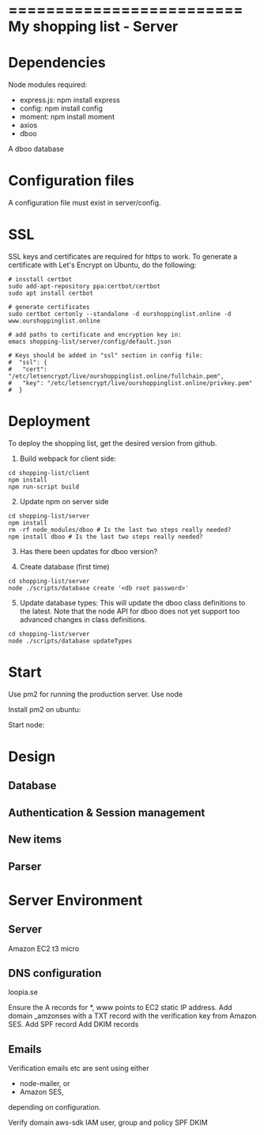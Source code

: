 =========================
My shopping list - Server
=========================

Dependencies
============

Node modules required:

* express.js: npm install express
* config: npm install config
* moment: npm install moment
* axios
* dboo

A dboo database

Configuration files
===================
A configuration file must exist in server/config.

SSL
===
SSL keys and certificates are required for https to work. To generate
a certificate with Let's Encrypt on Ubuntu, do the following:

```
# insstall certbot
sudo add-apt-repository ppa:certbot/certbot
sudo apt install certbot

# generate certificates
sudo certbot certonly --standalone -d ourshoppinglist.online -d www.ourshoppinglist.online

# add paths to certificate and encryption key in:
emacs shopping-list/server/config/default.json 

# Keys should be added in "ssl" section in config file:
#  "ssl": {
#	"cert": "/etc/letsencrypt/live/ourshoppinglist.online/fullchain.pem",
#	"key": "/etc/letsencrypt/live/ourshoppinglist.online/privkey.pem"
#  }

```

Deployment
==========
To deploy the shopping list, get the desired version from github.

1. Build webpack for client side:
```shell script
cd shopping-list/client
npm install
npm run-script build
```

2. Update npm on server side
```shell script
cd shopping-list/server
npm install
rm -rf node_modules/dboo # Is the last two steps really needed?
npm install dboo # Is the last two steps really needed?
``` 

3. Has there been updates for dboo version?

4. Create database (first time)
```shell script
cd shopping-list/server
node ./scripts/database create '<db root password>'
``` 

5. Update database types:
This will update the dboo class definitions to the latest. Note that the node API for dboo does not yet 
support too advanced changes in class definitions. 

```shell script
cd shopping-list/server
node ./scripts/database updateTypes
``` 

Start
=====
Use pm2 for running the production server. Use node 

Install pm2 on ubuntu:


Start node:


Design
======

Database
--------

Authentication & Session management
-----------------------------------

New items
---------

Parser
------

Server Environment
==================

Server
------
Amazon EC2 t3 micro

DNS configuration
-----------------
loopia.se

Ensure the A records for *, www points to EC2 static IP address.
Add domain _amzonses with a TXT record with the verification key from Amazon SES.
Add SPF record
Add DKIM records

Emails
------
Verification emails etc are sent using either

* node-mailer, or
* Amazon SES,

depending on configuration. 

Verify domain
aws-sdk
IAM user, group and policy
SPF
DKIM

